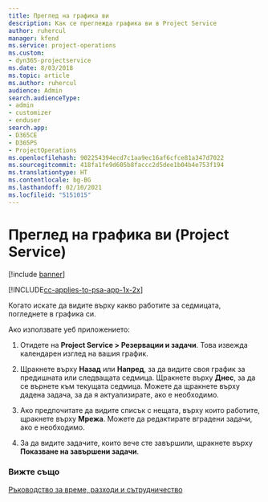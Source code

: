 ```yaml
---
title: Преглед на графика ви
description: Как се преглежда графика ви в Project Service
author: ruhercul
manager: kfend
ms.service: project-operations
ms.custom:
- dyn365-projectservice
ms.date: 8/03/2018
ms.topic: article
ms.author: ruhercul
audience: Admin
search.audienceType:
- admin
- customizer
- enduser
search.app:
- D365CE
- D365PS
- ProjectOperations
ms.openlocfilehash: 902254394ecd7c1aa9ec16af6cfce81a347d7022
ms.sourcegitcommit: 418fa1fe9d605b8faccc2d5dee1b04b4e753f194
ms.translationtype: HT
ms.contentlocale: bg-BG
ms.lasthandoff: 02/10/2021
ms.locfileid: "5151015"
---
```

# <a name="view-your-schedule-project-service"></a>Преглед на графика ви (Project Service)

[!include [banner](../includes/psa-now-project-operations.md)]

[!INCLUDE[cc-applies-to-psa-app-1x-2x](../includes/cc-applies-to-psa-app-1x-2x.md)]

Когато искате да видите върху какво работите за седмицата, погледнете в графика си.  
  
 Ако използвате уеб приложението:  
  
1.  Отидете на **Project Service > Резервации и задачи**. Това извежда календарен изглед на вашия график.  
  
2.  Щракнете върху **Назад** или **Напред**, за да видите своя график за предишната или следващата седмица. Щракнете върху **Днес**, за да се върнете към текущата седмица. Можете да щракнете върху дадена задача, за да я актуализирате, ако е необходимо.  
  
3.  Ако предпочитате да видите списък с нещата, върху които работите, щракнете върху **Мрежа**. Можете да редактирате вградени задачи, ако е необходимо.  
  
4.  За да видите задачите, които вече сте завършили, щракнете върху **Показване на завършени задачи**.  
  
### <a name="see-also"></a>Вижте също  
 [Ръководство за време, разходи и сътрудничество](../psa/time-expense-collaboration-guide.md)
